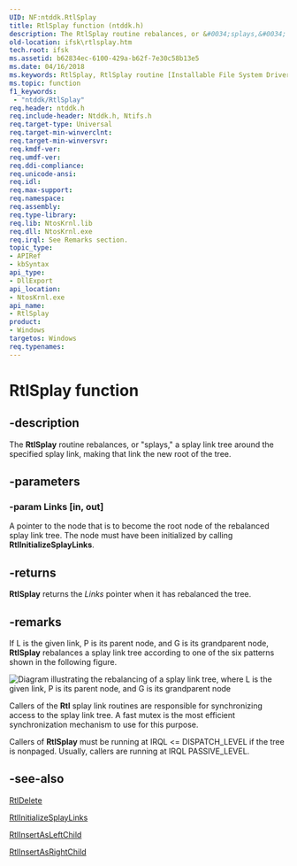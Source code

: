 ```yaml
---
UID: NF:ntddk.RtlSplay
title: RtlSplay function (ntddk.h)
description: The RtlSplay routine rebalances, or &#0034;splays,&#0034; a splay link tree around the specified splay link, making that link the new root of the tree.
old-location: ifsk\rtlsplay.htm
tech.root: ifsk
ms.assetid: b62834ec-6100-429a-b62f-7e30c58b13e5
ms.date: 04/16/2018
ms.keywords: RtlSplay, RtlSplay routine [Installable File System Drivers], ifsk.rtlsplay, ntddk/RtlSplay, rtlref_e44a955e-57eb-46f9-be07-9f658b8fd6db.xml
ms.topic: function
f1_keywords:
 - "ntddk/RtlSplay"
req.header: ntddk.h
req.include-header: Ntddk.h, Ntifs.h
req.target-type: Universal
req.target-min-winverclnt: 
req.target-min-winversvr: 
req.kmdf-ver: 
req.umdf-ver: 
req.ddi-compliance: 
req.unicode-ansi: 
req.idl: 
req.max-support: 
req.namespace: 
req.assembly: 
req.type-library: 
req.lib: NtosKrnl.lib
req.dll: NtosKrnl.exe
req.irql: See Remarks section.
topic_type:
- APIRef
- kbSyntax
api_type:
- DllExport
api_location:
- NtosKrnl.exe
api_name:
- RtlSplay
product:
- Windows
targetos: Windows
req.typenames: 
---
```


# RtlSplay function


## -description


The <b>RtlSplay</b> routine rebalances, or "splays," a splay link tree around the specified splay link, making that link the new root of the tree.


## -parameters




### -param Links [in, out]

A pointer to the node that is to become the root node of the rebalanced splay link tree. The node must have been initialized by calling <b>RtlInitializeSplayLinks</b>. 


## -returns



<b>RtlSplay</b> returns the <i>Links</i> pointer when it has rebalanced the tree. 




## -remarks



If L is the given link, P is its parent node, and G is its grandparent node, <b>RtlSplay</b> rebalances a splay link tree according to one of the six patterns shown in the following figure.

![Diagram illustrating the rebalancing of a splay link tree, where L is the given link, P is its parent node, and G is its grandparent node](images/treertlsplay.png)

Callers of the <b>Rtl</b> splay link routines are responsible for synchronizing access to the splay link tree. A fast mutex is the most efficient synchronization mechanism to use for this purpose. 

Callers of <b>RtlSplay</b> must be running at IRQL <= DISPATCH_LEVEL if the tree is nonpaged. Usually, callers are running at IRQL PASSIVE_LEVEL. 




## -see-also




<a href="https://docs.microsoft.com/windows-hardware/drivers/ddi/content/ntddk/nf-ntddk-rtldelete">RtlDelete</a>



<a href="https://docs.microsoft.com/windows-hardware/drivers/ddi/content/ntddk/nf-ntddk-rtlinitializesplaylinks">RtlInitializeSplayLinks</a>



<a href="https://docs.microsoft.com/windows-hardware/drivers/ddi/content/ntddk/nf-ntddk-rtlinsertasleftchild">RtlInsertAsLeftChild</a>



<a href="https://docs.microsoft.com/windows-hardware/drivers/ddi/content/ntddk/nf-ntddk-rtlinsertasrightchild">RtlInsertAsRightChild</a>
 

 

